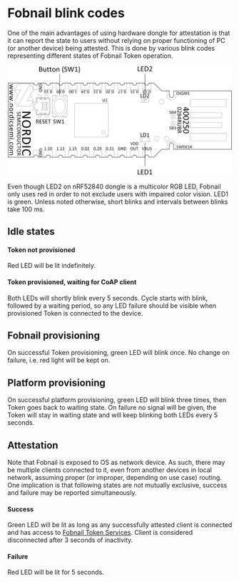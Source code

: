 # Fobnail blink codes

One of the main advantages of using hardware dongle for attestation is that it
can report the state to users without relying on proper functioning of PC (or
another device) being attested. This is done by various blink codes representing
different states of Fobnail Token operation.

![nRF52840 dongle LEDs location](images/nRF52840_dongle_buttons_leds.png)

Even though LED2 on nRF52840 dongle is a multicolor RGB LED, Fobnail only uses
red in order to not exclude users with impaired color vision. LED1 is green.
Unless noted otherwise, short blinks and intervals between blinks take 100 ms.

## Idle states

#### Token not provisioned

Red LED will be lit indefinitely.

#### Token provisioned, waiting for CoAP client

Both LEDs will shortly blink every 5 seconds. Cycle starts with blink, followed
by a waiting period, so any LED failure should be visible when provisioned Token
is connected to the device.

## Fobnail provisioning

On successful Token provisioning, green LED will blink once. No change on
failure, i.e. red light will be kept on.

## Platform provisioning

On successful platform provisioning, green LED will blink three times, then
Token goes back to waiting state. On failure no signal will be given, the Token
will stay in waiting state and will keep blinking both LEDs every 5 seconds.

## Attestation

Note that Fobnail is exposed to OS as network device. As such, there may be
multiple clients connected to it, even from another devices in local network,
assuming proper (or improper, depending on use case) routing. One implication
is that following states are not mutually exclusive, success and failure may be
reported simultaneously.

#### Success

Green LED will be lit as long as any successfully attested client is connected
and has access to [Fobnail Token Services](fobnail-api/#fobnail-token-services).
Client is considered disconnected after 3 seconds of inactivity.

#### Failure

Red LED will be lit for 5 seconds.
